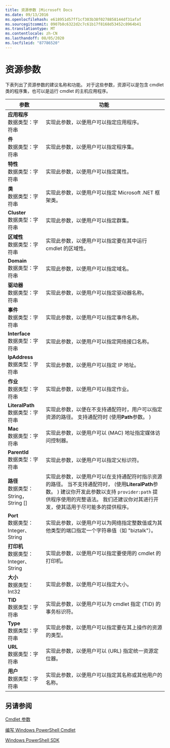 ```yaml
---
title: 资源参数 |Microsoft Docs
ms.date: 09/13/2016
ms.openlocfilehash: e618951d57ff1cf303b38f0278858144df31afaf
ms.sourcegitcommit: 0907b8c6322d2c7c61b17f8168d53452c8964b41
ms.translationtype: MT
ms.contentlocale: zh-CN
ms.lasthandoff: 08/05/2020
ms.locfileid: "87786520"
---
```

# <a name="resource-parameters"></a>资源参数

下表列出了资源参数的建议名称和功能。 对于这些参数，资源可以是包含 cmdlet 类的程序集，也可以是运行 cmdlet 的主机应用程序。

|参数|功能|
|---|---|
|**应用程序**<br>数据类型：字符串|实现此参数，以便用户可以指定应用程序。|
|**件**<br>数据类型：字符串|实现此参数，以便用户可以指定程序集。|
|**特性**<br>数据类型：字符串|实现此参数，以便用户可以指定属性。|
|**类**<br>数据类型：字符串|实现此参数，以便用户可以指定 Microsoft .NET 框架类。|
|**Cluster**<br>数据类型：字符串|实现此参数，以便用户可以指定群集。|
|**区域性**<br>数据类型：字符串|实现此参数，以便用户可以指定要在其中运行 cmdlet 的区域性。|
|**Domain**<br>数据类型：字符串|实现此参数，以便用户可以指定域名。|
|**驱动器**<br>数据类型：字符串|实现此参数，以便用户可以指定驱动器名称。|
|**事件**<br>数据类型：字符串|实现此参数，以便用户可以指定事件名称。|
|**Interface**<br>数据类型：字符串|实现此参数，以便用户可以指定网络接口名称。|
|**IpAddress**<br>数据类型：字符串|实现此参数，以便用户可以指定 IP 地址。|
|**作业**<br>数据类型：字符串|实现此参数，以便用户可以指定作业。|
|**LiteralPath**<br>数据类型：字符串|实现此参数，以便在不支持通配符时，用户可以指定资源的路径。 支持通配符时 (使用**Path**参数。 ) |
|**Mac**<br>数据类型：字符串|实现此参数，以便用户可以 (MAC) 地址指定媒体访问控制器。|
|**ParentId**<br>数据类型：字符串|实现此参数，以便用户可以指定父标识符。|
|**路径**<br>数据类型： String，String []|实现此参数，以便用户可以在支持通配符时指示资源的路径。 当不支持通配符时， (使用**LiteralPath**参数。 ) 建议你开发此参数以支持 `provider:path` 提供程序使用的完整语法。 我们还建议你对其进行开发，使其适用于尽可能多的提供程序。|
|**Port**<br>数据类型： Integer、String|实现此参数，以便用户可以为网络指定整数值或为其他类型的端口指定一个字符串值（如 "biztalk"）。|
|**打印机**<br>数据类型： Integer、String|实现此参数，以便用户可以指定要使用的 cmdlet 的打印机。|
|**大小**<br>数据类型： Int32|实现此参数，以便用户可以指定大小。|
|**TID**<br>数据类型：字符串|实现此参数，以便用户可以为 cmdlet 指定 (TID) 的事务标识符。|
|**Type**<br>数据类型：字符串|实现此参数，以便用户可以指定要在其上操作的资源的类型。|
|**URL**<br>数据类型：字符串|实现此参数，以便用户可以 (URL) 指定统一资源定位器。|
|**用户**<br>数据类型：字符串|实现此参数，以便用户可以指定其名称或其他用户的名称。|

## <a name="see-also"></a>另请参阅

[Cmdlet 参数](./cmdlet-parameters.md)

[编写 Windows PowerShell Cmdlet](./writing-a-windows-powershell-cmdlet.md)

[Windows PowerShell SDK](../windows-powershell-reference.md)
